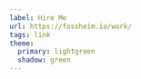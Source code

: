 ```yaml
---
label: Hire Me
url: https://fossheim.io/work/
tags: link
theme:
  primary: lightgreen
  shadow: green
---
```

